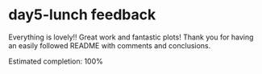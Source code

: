 # day5-lunch feedback

Everything is lovely!! Great work and fantastic plots! Thank you for having an easily followed README with comments and conclusions.

Estimated completion: 100%
